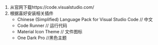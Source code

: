 1. 从官网下载https://code.visualstudio.com/
2. 根据喜好安装相关插件
   * Chinese (Simplified) Language Pack for Visual Studio Code  // 中文
   * Code Runner  // 运行代码
   * Material Icon Theme  // 文件图标
   * One Dark Pro  //黑色主题
